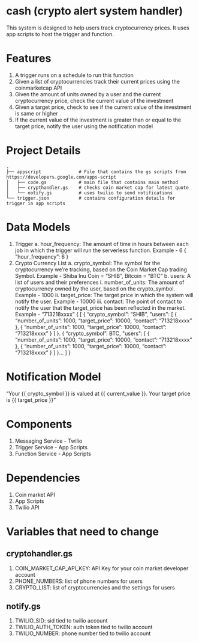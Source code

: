 # cash (crypto alert system handler)
This system is designed to help users track cryptocurrency prices. It uses app scripts to host the trigger and function.
 
# Features
1. A trigger runs on a schedule to run this function
2. Given a list of cryptocurrencies track their current prices using the coinmarketcap API
3. Given the amount of units owned by a user and the current cryptocurrency price, check the current value of the investment
4. Given a target price, check to see if the current value of the investment is same or higher
5. If the current value of the investment is greater than or equal to the target price, notify the user using the notification model

# Project Details
    .
    ├── appscript              # File that contains the gs scripts from https://developers.google.com/apps-script 
    │   ├── code.gs            # main file that contains main method
    │   ├── crypthandler.gs    # checks coin market cap for latest quote
    │   └── notify.gs          # uses twilio to send notifications
    └── trigger.json           # contains configuration details for trigger in app scripts
 
# Data Models
1. Trigger
    a. hour_frequency: The amount of time in hours between each job in which the trigger will run the serverless function. Example - 6
    {
		“hour_frequency”: 6
    }
2. Crypto Currency List
    a. crypto_symbol: The symbol for the cryptocurrency we’re tracking, based on the Coin Market Cap trading Symbol. Example - Shiba Inu Coin = “SHIB”, Bitcoin = “BTC”
    b. users: A list of users and their preferences
        i. number_of_units: The amount of cryptocurrency owned by the user, based on the crypto_symbol. Example - 1000
        ii. target_price: The target price in which the system will notify the user. Example - 10000
        iii. contact: The point of contact to notify the user that the target_price has been reflected in the market. Example - “713218xxxx”
	{
		[
			{
                “crypto_symbol”: “SHIB”,
                "users": [
                    {
                        “number_of_units”: 1000,
                        “target_price”: 10000,
                        “contact”: “713218xxxx”
                    },
                    {
                        “number_of_units”: 1000,
                        “target_price”: 10000,
                        “contact”: “713218xxxx”
                    }
                ]
            }.
            {
                “crypto_symbol”: BTC,
                "users": [
                    {
                        “number_of_units”: 1000,
                        “target_price”: 10000,
                        “contact”: “713218xxxx”
                    },
                    {
                        “number_of_units”: 1000,
                        “target_price”: 10000,
                        “contact”: “713218xxxx”
                    }
                ]
            }...
        ]
    }

# Notification Model
“Your {{ crypto_symbol }} is valued at {{ current_value }}. Your target price is {{ target_price }}”
 
# Components
1. Messaging Service - Twilio
2. Trigger Service - App Scripts
3. Function Service -  App Scripts
 
# Dependencies
1. Coin market API
2. App Scripts
3. Twilio API

# Variables that need to change

## cryptohandler.gs
1. COIN_MARKET_CAP_API_KEY: API Key for your coin market developer account
2. PHONE_NUMBERS: list of phone numbers for users
3. CRYPTO_LIST: list of cryptocurrencies and the settings for users

## notify.gs
1. TWILIO_SID: sid tied to twilio account
2. TWILIO_AUTH_TOKEN: auth token tied to twilio account
3. TWILIO_NUMBER: phone number tied to twilio account